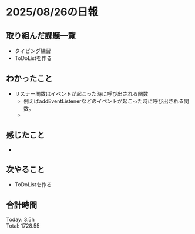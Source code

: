 # 2025/08/26の日報
## 取り組んだ課題一覧
* タイピング練習
* ToDoListを作る
## わかったこと 
* リスナー関数はイベントが起こった時に呼び出される関数
  * 例えばaddEventListenerなどのイベントが起こった時に呼び出される関数。
  *  
## 感じたこと
* 
## 次やること
* ToDoListを作る
##  合計時間 
Today: 3.5h<br>
Total: 1728.55
